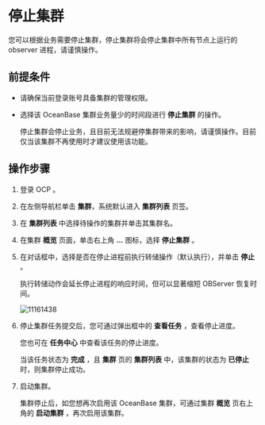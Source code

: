 # 停止集群

您可以根据业务需要停止集群，停止集群将会停止集群中所有节点上运行的 observer 进程，请谨慎操作。

## 前提条件

* 请确保当前登录账号具备集群的管理权限。

* 选择该 OceanBase 集群业务量少的时间段进行 **停止集群** 的操作。

  停止集群会停止业务，且目前无法规避停集群带来的影响，请谨慎操作。目前仅当该集群不再使用时才建议使用该功能。
  
## 操作步骤

1. 登录 OCP 。

2. 在左侧导航栏单击 **集群**，系统默认进入 **集群列表** 页签。

3. 在 **集群列表** 中选择待操作的集群并单击其集群名。

4. 在集群 **概览** 页面，单击右上角 **...** 图标，选择 **停止集群** 。

5. 在对话框中，选择是否在停止进程前执行转储操作（默认执行），并单击 **停止** 。

   执行转储动作会延长停止进程的响应时间，但可以显著缩短 OBServer 恢复时间。

   ![11161438](https://obbusiness-private.oss-cn-shanghai.aliyuncs.com/doc/img/ocp/421/%E5%81%9C%E6%AD%A2%E9%9B%86%E7%BE%A4.png)

6. 停止集群任务提交后，您可通过弹出框中的 **查看任务** ，查看停止进度。

   您也可在 **任务中心** 中查看该任务的停止进度。

   当该任务状态为 **完成** ，且 **集群** 页的 **集群列表** 中，该集群的状态为 **已停止** 时，则集群停止成功。

7. 启动集群。

   集群停止后，如您想再次启用该 OceanBase 集群，可通过集群 **概览** 页右上角的 **启动集群** ，再次启用该集群。
